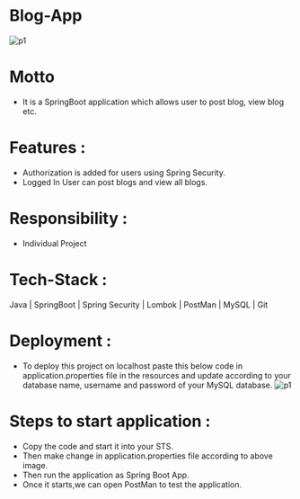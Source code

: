 # Blog-App

![p1](https://www.pngitem.com/pimgs/m/41-413525_lecteur-video-youtube-hd-png-download.png)

# Motto
- It is a SpringBoot application which allows user to post blog, view blog etc.


# Features :
- Authorization is added for users using Spring Security.
- Logged In User can post blogs and view all blogs.

# Responsibility : 
- Individual Project

# Tech-Stack :
  Java | SpringBoot | Spring Security | Lombok | PostMan | MySQL | Git
  
# Deployment :
- To deploy this project on localhost paste this below code in application.properties file in the resources and update according to your database name, username and password of your MySQL database.
![p1](https://user-images.githubusercontent.com/103635442/224430921-04e25116-68d9-4075-9099-bbca4fee2fff.png)

# Steps to start application :

- Copy the code and start it into your STS.
- Then make change in application.properties file according to above image.
- Then run the application as Spring Boot App.
- Once it starts,we can open PostMan to test the application.
